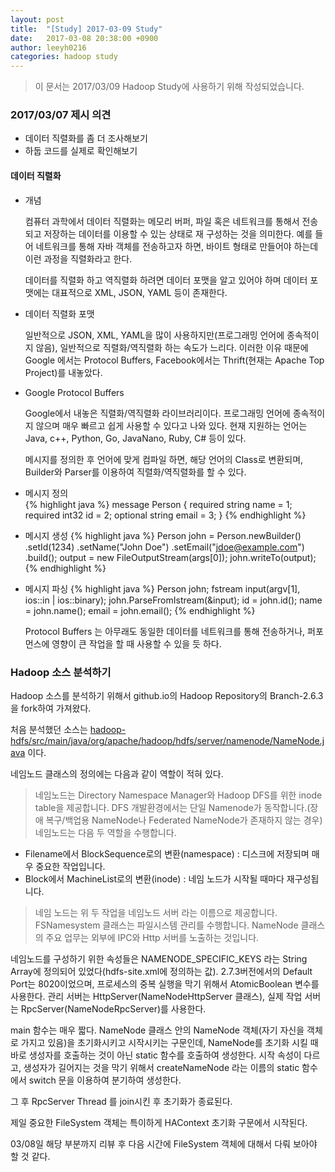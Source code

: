 ```yaml
---
layout: post
title:  "[Study] 2017-03-09 Study"
date:   2017-03-08 20:38:00 +0900
author: leeyh0216
categories: hadoop study
---
```


> 이 문서는 2017/03/09 Hadoop Study에 사용하기 위해 작성되었습니다.

### 2017/03/07 제시 의견

- 데이터 직렬화를 좀 더 조사해보기
- 하둡 코드를 실제로 확인해보기

#### 데이터 직렬화

- 개념
  
  컴퓨터 과학에서 데이터 직렬화는 메모리 버퍼, 파일 혹은 네트워크를 통해서 전송되고 저장하는 데이터를 이용할 수 있는 상태로 재 구성하는 것을 의미한다.
  예를 들어 네트워크를 통해 자바 객체를 전송하고자 하면, 바이트 형태로 만들어야 하는데 이런 과정을 직렬화라고 한다.
  
  데이터를 직렬화 하고 역직렬화 하려면 데이터 포맷을 알고 있어야 하며 데이터 포맷에는 대표적으로 XML, JSON, YAML 등이 존재한다.

- 데이터 직렬화 포맷

  일반적으로 JSON, XML, YAML을 많이 사용하지만(프로그래밍 언어에 종속적이지 않음), 일반적으로 직렬화/역직렬화 하는 속도가 느리다.
  이러한 이유 때문에 Google 에서는 Protocol Buffers, Facebook에서는 Thrift(현재는 Apache Top Project)를 내놓았다.

- Google Protocol Buffers
  
  Google에서 내놓은 직렬화/역직렬화 라이브러리이다. 프로그래밍 언어에 종속적이지 않으며 매우 빠르고 쉽게 사용할 수 있다고 나와 있다.
  현재 지원하는 언어는 Java, c++, Python, Go, JavaNano, Ruby, C# 등이 있다.
  
  메시지를 정의한 후 언어에 맞게 컴파일 하면, 해당 언어의 Class로 변환되며, Builder와 Parser를 이용하여 직렬화/역직렬화를 할 수 있다.

- 메시지 정의  
{% highlight java %}
message Person {
  required string name = 1;
  required int32 id = 2;
  optional string email = 3;
}
{% endhighlight %}
- 메시지 생성
{% highlight java %}
Person john = Person.newBuilder()
    .setId(1234)
    .setName("John Doe")
    .setEmail("jdoe@example.com")
    .build();
output = new FileOutputStream(args[0]);
john.writeTo(output);
{% endhighlight %}

- 메시지 파싱
{% highlight java %}
Person john;
fstream input(argv[1],
    ios::in | ios::binary);
john.ParseFromIstream(&input);
id = john.id();
name = john.name();
email = john.email();
{% endhighlight %}

  Protocol Buffers 는 아무래도 동일한 데이터를 네트워크를 통해 전송하거나, 퍼포먼스에 영향이 큰 작업을 할 때 사용할 수 있을 듯 하다.

### Hadoop 소스 분석하기

Hadoop 소스를 분석하기 위해서 github.io의 Hadoop Repository의 Branch-2.6.3을 fork하여 가져왔다.

처음 분석했던 소스는 [hadoop-hdfs/src/main/java/org/apache/hadoop/hdfs/server/namenode/NameNode.java](https://github.com/leeyh0216/hadoop/blob/branch-2.6.3/hadoop-hdfs-project/hadoop-hdfs/src/main/java/org/apache/hadoop/hdfs/server/namenode/NameNode.java) 이다.

네임노드 클래스의 정의에는 다음과 같이 역할이 적혀 있다.

>  네임노드는 Directory Namespace Manager와 Hadoop DFS를 위한 inode table을 제공합니다. DFS 개발환경에서는 단일 Namenode가 동작합니다.(장애 복구/백업용 NameNode나 Federated NameNode가 존재하지 않는 경우)
  네임노드는 다음 두 역할을 수행합니다.
  - Filename에서 BlockSequence로의 변환(namespace) : 디스크에 저장되며 매우 중요한 작업입니다.
  - Block에서 MachineList로의 변환(inode) : 네임 노드가 시작될 때마다 재구성됩니다.

> 네임 노드는 위 두 작업을 네임노드 서버 라는 이름으로 제공합니다.
  FSNamesystem 클래스는 파일시스템 관리를 수행합니다. NameNode 클래스의 주요 업무는 외부에 IPC와 Http 서버를 노출하는 것입니다.

네임노드를 구성하기 위한 속성들은 NAMENODE_SPECIFIC_KEYS 라는 String Array에 정의되어 있었다(hdfs-site.xml에 정의하는 값).
2.7.3버전에서의 Default Port는 8020이었으며, 프로세스의 중복 실행을 막기 위해서 AtomicBoolean 변수를 사용한다.
관리 서버는 HttpServer(NameNodeHttpServer 클래스), 실제 작업 서버는 RpcServer(NameNodeRpcServer)를 사용한다.

main 함수는 매우 짧다. NameNode 클래스 안의 NameNode 객체(자기 자신을 객체로 가지고 있음)을 초기화시키고 시작시키는 구문인데, NameNode를 초기화 시킬 때 바로 생성자를 호출하는 것이 아닌 static 함수를 호출하여 생성한다. 시작 속성이 다르고, 생성자가 길어지는 것을 막기 위해서 createNameNode 라는 이름의 static 함수에서 switch 문을 이용하여 분기하여 생성한다.

그 후 RpcServer Thread 를 join시킨 후 초기화가 종료된다.

제일 중요한 FileSystem 객체는 특이하게 HAContext 초기화 구문에서 시작된다.

03/08일 해당 부분까지 리뷰 후 다음 시간에 FileSystem 객체에 대해서 다뤄 보아야 할 것 같다.
